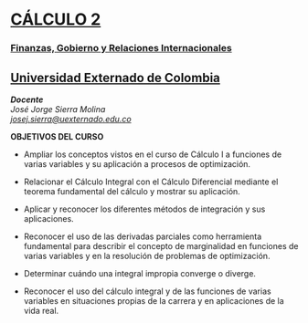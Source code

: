# [CÁLCULO 2](https://twitter.com/Calculo2_UEC)
### [Finanzas, Gobierno y Relaciones Internacionales](https://www.uexternado.edu.co/finanzas-gobierno-y-relaciones-internacionales/)
## [Universidad Externado de Colombia](https://www.uexternado.edu.co/)
 
***Docente***  
*José Jorge Sierra Molina*  
*josej.sierra@uexternado.edu.co*

**OBJETIVOS DEL CURSO**
*	Ampliar los conceptos vistos en el curso de Cálculo I a funciones de varias variables y su aplicación a procesos de optimización.

*	Relacionar el Cálculo Integral con el Cálculo Diferencial mediante el teorema fundamental del cálculo y mostrar su aplicación. 

*	Aplicar y reconocer los diferentes métodos de integración y sus aplicaciones.

*	Reconocer el uso de las derivadas parciales como herramienta fundamental para describir el concepto de marginalidad en funciones de varias variables y en la resolución de problemas de optimización.

*	Determinar cuándo una integral impropia converge o diverge.

*	Reconocer el uso del cálculo integral y de las funciones de varias variables en situaciones propias de la carrera y en aplicaciones de la vida real.

